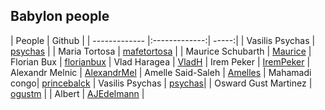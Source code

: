 ## Babylon people

| People        | Github        |
| ------------- |:-------------:| -----:|
| Vasilis Psychas | [psychas](https://github.com/psychas/) |
| Maria Tortosa | [mafetortosa](https://github.com/mafetortosa/) |
| Maurice Schubarth | [Maurice](https://github.com/moequan)
| Florian Bux | [florianbux](https://github.com/florianbux/)
| Vlad Haragea | [VladH](https://github.com/vladharagea)
| Irem Peker | [IremPeker](https://github.com/psychas/)
| Alexandr Melnic | [AlexandrMel](https://github.com/AlexandrMel)
| Amelle Said-Saleh | [Amelles](https://github.com/Amelles/)
| Mahamadi congo| [princebalck](https://github.com/princeblack/)
| Vasilis Psychas | [psychas](https://github.com/psychas/)|
| Osward Gust Martinez | [ogustm](https://github.com/ogustm/) |
| Albert | [AJEdelmann](https://github.com/AJEdelmann/) |